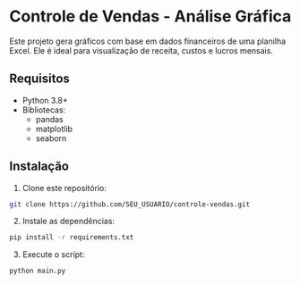 # Controle de Vendas - Análise Gráfica

Este projeto gera gráficos com base em dados financeiros de uma planilha Excel. Ele é ideal para visualização de receita, custos e lucros mensais.

## Requisitos
- Python 3.8+
- Bibliotecas:
  - pandas
  - matplotlib
  - seaborn

## Instalação
1. Clone este repositório:
```bash
git clone https://github.com/SEU_USUARIO/controle-vendas.git
```
2. Instale as dependências:
```bash
pip install -r requirements.txt
```
3. Execute o script:
```bash
python main.py
```
